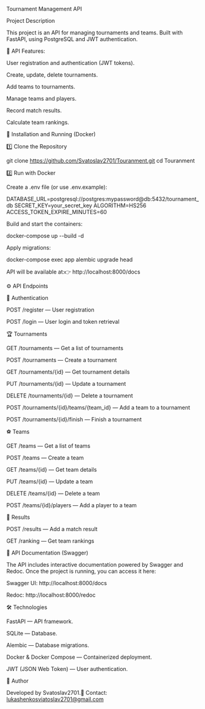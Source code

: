 Tournament Management API

Project Description

This project is an API for managing tournaments and teams.
Built with FastAPI, using PostgreSQL and JWT authentication.

📌 API Features:

User registration and authentication (JWT tokens).

Create, update, delete tournaments.

Add teams to tournaments.

Manage teams and players.

Record match results.

Calculate team rankings.

🔧 Installation and Running (Docker)

1️⃣ Clone the Repository

git clone https://github.com/Svatoslav2701/Touranment.git
cd Touranment

2️⃣ Run with Docker

Create a .env file (or use .env.example):

DATABASE_URL=postgresql://postgres:mypassword@db:5432/tournament_db
SECRET_KEY=your_secret_key
ALGORITHM=HS256
ACCESS_TOKEN_EXPIRE_MINUTES=60

Build and start the containers:

docker-compose up --build -d

Apply migrations:

docker-compose exec app alembic upgrade head

API will be available at:👉 http://localhost:8000/docs

⚙️ API Endpoints

🔐 Authentication

POST /register — User registration

POST /login — User login and token retrieval

🏆 Tournaments

GET /tournaments — Get a list of tournaments

POST /tournaments — Create a tournament

GET /tournaments/{id} — Get tournament details

PUT /tournaments/{id} — Update a tournament

DELETE /tournaments/{id} — Delete a tournament

POST /tournaments/{id}/teams/{team_id} — Add a team to a tournament

POST /tournaments/{id}/finish — Finish a tournament

⚽ Teams

GET /teams — Get a list of teams

POST /teams — Create a team

GET /teams/{id} — Get team details

PUT /teams/{id} — Update a team

DELETE /teams/{id} — Delete a team

POST /teams/{id}/players — Add a player to a team

🏅 Results

POST /results — Add a match result

GET /ranking — Get team rankings

📖 API Documentation (Swagger)

The API includes interactive documentation powered by Swagger and Redoc.
Once the project is running, you can access it here:

Swagger UI: http://localhost:8000/docs

Redoc: http://localhost:8000/redoc

🛠 Technologies

FastAPI — API framework.

SQLite — Database.

Alembic — Database migrations.

Docker & Docker Compose — Containerized deployment.

JWT (JSON Web Token) — User authentication.

🚀 Author

Developed by Svatoslav2701.📧 Contact: lukashenkosviatoslav2701@gmail.com
